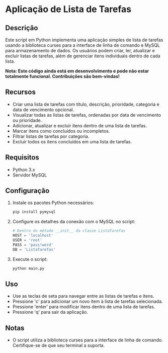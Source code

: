 # Aplicação de Lista de Tarefas

## Descrição

Este script em Python implementa uma aplicação simples de lista de tarefas usando a biblioteca curses para a interface de linha de comando e MySQL para armazenamento de dados. Os usuários podem criar, ler, atualizar e excluir listas de tarefas, além de gerenciar itens individuais dentro de cada lista.

**Nota: Este código ainda está em desenvolvimento e pode não estar totalmente funcional. Contribuições são bem-vindas!**

## Recursos

- Criar uma lista de tarefas com título, descrição, prioridade, categoria e data de vencimento opcional.
- Visualizar todas as listas de tarefas, ordenadas por data de vencimento ou prioridade.
- Adicionar, atualizar e excluir itens dentro de uma lista de tarefas.
- Marcar itens como concluídos ou incompletos.
- Filtrar listas de tarefas por categoria.
- Excluir todos os itens concluídos em uma lista de tarefas.

## Requisitos

- Python 3.x
- Servidor MySQL

## Configuração

1. Instale os pacotes Python necessários:

    ```bash
    pip install pymysql
    ```

2. Configure os detalhes da conexão com o MySQL no script:

    ```python
    # Dentro do método __init__ da classe ListaTarefas
    HOST = 'localhost'
    USER = 'root'
    PASS = 'pass!word'
    DB = 'ListaTarefas'
    ```

3. Execute o script:

    ```bash
    python main.py
    ```

## Uso

- Use as teclas de seta para navegar entre as listas de tarefas e itens.
- Pressione 'c' para adicionar um novo item à lista de tarefas selecionada.
- Pressione 'enter' para modificar itens dentro de uma lista de tarefas.
- Pressione 'q' para sair da aplicação.

## Notas

- O script utiliza a biblioteca curses para a interface de linha de comando. Certifique-se de que seu terminal a suporta.
